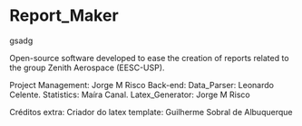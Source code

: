 # Report\_Maker





gsadg

Open-source software developed to ease the creation of reports related to the group Zenith Aerospace \(EESC-USP\).

Project Management: Jorge M Risco Back-end: Data\_Parser: Leonardo Celente. Statistics: Maíra Canal. Latex\_Generator: Jorge M Risco

Créditos extra: Criador do latex template: Guilherme Sobral de Albuquerque

